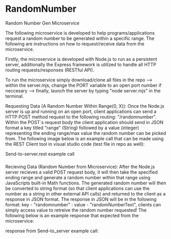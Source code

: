 # RandomNumber
Random Number Gen Microservice

The following microservice is developed to help programs/applications request a random number to be generated within a specific range. The following are instructions on how to request/receive data from the microservice.

Firstly, the microservice is developed with Node.js to run as a persistent server, additionally the Express framework is utilized to handle all HTTP routing requests/responses (RESTful API). 

To run the microservice simply download/clone all files in the repo --> within the server.mjs, change the PORT variable to an open port number if neccesary --> finally, launch the server by typing "node server.mjs" in the terminal.

Requesting Data (A Random Number Within Range(0, X)): Once the Node.js server is up and running on an open port, client applications can send a HTTP POST method request to the following routing: "/randomnumber". Within the POST`s request body the client application should send in JSON format a key titled "range" (String) followed by a value (integer) representing the ending range/max value the random number can be picked from. The following image below is an example call that can be made using the REST Client tool in visual studio code (test file in repo as well):

Send-to-server.rest example call
#####

Recieving Data (Random Number from Microservice): After the Node.js server recieves a valid POST request body, it will then take the specified ending range and generate a random number within that range using JavaScripts built-in Math functions. The generated random number will then be converted to string format (so that client applications can use the number as a string in other external API calls) and returned to the client as a response in JSON format. The response in JSON will be in the following format: key - "randomnumber" : value - "randomNumberText", clients can simply access value to retreive the random number requested! The following below is an example response that expected from the microservice:

response from Send-to_server example call:
####




